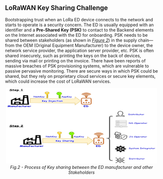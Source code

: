 ## LoRaWAN Key Sharing Challenge

Bootstrapping trust when an LoRa ED device connects to the network and starts to operate is a security concern. The ED is usually equipped with an identifier and a **Pre-Shared Key (PSK)** to contact to the Backend elements on the Internet associated with the ED for onboarding. PSK needs to be shared between stakeholders (as shown in [*Figure 2*](/Figures/Key-Sharing-Challenge.png)) in the supply chain—from the OEM (Original Equipment Manufacturer) to the device owner, the network service provider, the application server provider, etc. PSK is often shared insecurely, such as printing the keys on the back of devices, sending via mail or printing on the invoice. There have been reports of massive breaches of PSK provisioning systems, which are vulnerable to passive pervasive monitoring. There are secure ways in which PSK could be shared, but they rely on proprietary cloud services or secure key elements, which could increase the cost of LoRaWAN services.


<p align="center">
  <img width="500" height="250" src="https://github.com/AFNIC/Mutual-Authentication-via-DANE/blob/main/Figures/Key-Sharing-Challenge.png">
  <br>
  <em> Fig.2 - Process of Key sharing between the ED manufacturer and other Stakeholders </figcaption> </em>
</p>
